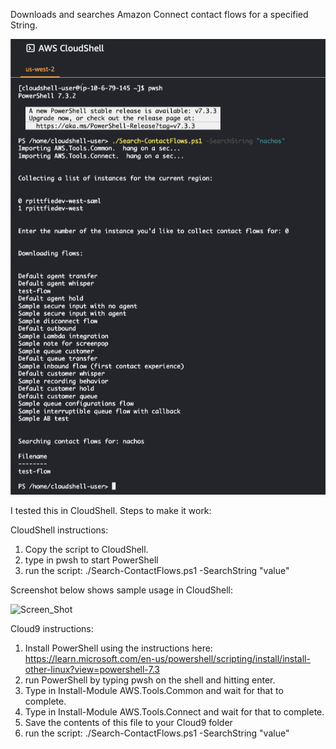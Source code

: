 Downloads and searches Amazon Connect contact flows for a specified String.

![Screen_Shot](./Screen_Shot.png)

I tested this in CloudShell. Steps to make it work:

CloudShell instructions:

1. Copy the script to CloudShell.
2. type in pwsh to start PowerShell
3. run the script: ./Search-ContactFlows.ps1 -SearchString "value"

Screenshot below shows sample usage in CloudShell:

![Screen_Shot](/powershell/Search-ContaactFlows/Screen_Shot.png)


Cloud9 instructions:

1. Install PowerShell using the instructions here:  https://learn.microsoft.com/en-us/powershell/scripting/install/install-other-linux?view=powershell-7.3
2. run PowerShell by typing pwsh on the shell and hitting enter.
3. Type in Install-Module AWS.Tools.Common and wait for that to complete.
4. Type in Install-Module AWS.Tools.Connect and wait for that to complete.
5. Save the contents of this file to your Cloud9 folder
6. run the script: ./Search-ContactFlows.ps1 -SearchString "value"
